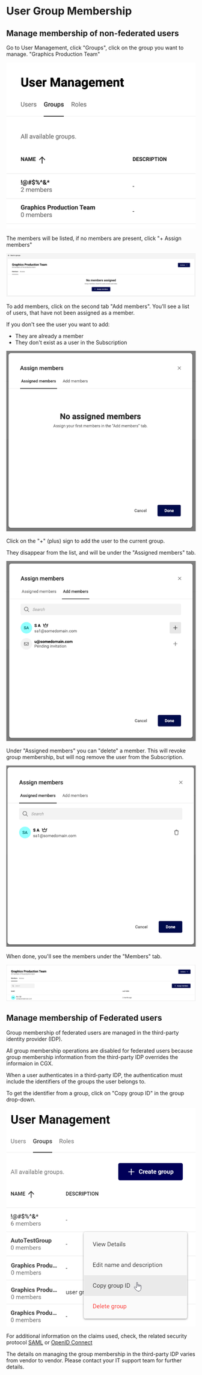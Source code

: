 # User Group Membership

## Manage membership of non-federated users

Go to User Management, click "Groups", click on the group you want to manage. "Graphics Production Team"

![screenshot](ug013.png)

The members will be listed, if no members are present, click "+ Assign members"

![screenshot-full](ug007.png)

To add members, click on the second tab "Add members". You'll see a list of users, that have not been assigned as a member.

If you don't see the user you want to add:

- They are already a member
- They don't exist as a user in the Subscription

![screenshot](ug009.png)

Click on the "+" (plus) sign to add the user to the current group.

They disappear from the list, and will be under the "Assigned members" tab.

![screenshot](ug010.png)

Under "Assigned members" you can "delete" a member. This will revoke group membership, but will nog remove the user from the Subscription.

![screenshot](ug011.png)

When done, you'll see the members under the "Members" tab.

![screenshot-full](ug012.png)

## Manage membership of Federated users

Group membership of federated users are managed in the third-party identity provider (IDP).

All group membership operations are disabled for federated users because group membership information from the third-party IDP overrides the informaion in CGX.

When a user authenticates in a third-party IDP, the authentication must include the identifiers of the groups the user belongs to.

To get the identifier from a group, click on "Copy group ID" in the group drop-down.

![screenshot-full](ug014.png)

For additional information on the claims used, check, the related security protocol [SAML](/CHILI-GraFx/concepts/federated-single-sign-on/saml/) or [OpenID Connect](/CHILI-GraFx/concepts/federated-single-sign-on/oidc/)

The details on managing the group membership in the third-party IDP varies from vendor to vendor. Please contact your IT support team for further details.
